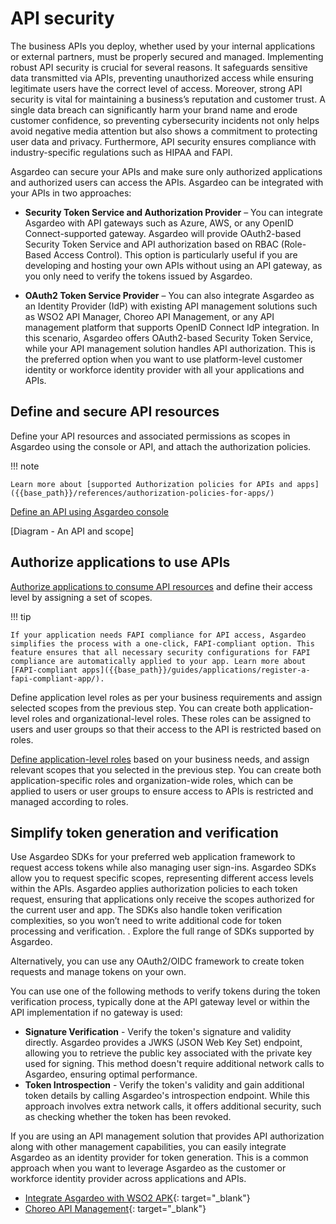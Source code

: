 # API security


The business APIs you deploy, whether used by your internal applications or external partners, must be properly secured and managed. Implementing robust API security is crucial for several reasons. It safeguards sensitive data transmitted via APIs, preventing unauthorized access while ensuring legitimate users have the correct level of access. Moreover, strong API security is vital for maintaining a business’s reputation and customer trust. A single data breach can significantly harm your brand name and erode customer confidence, so preventing cybersecurity incidents not only helps avoid negative media attention but also shows a commitment to protecting user data and privacy. Furthermore, API security ensures compliance with industry-specific regulations such as HIPAA and FAPI. 

Asgardeo can secure your APIs and make sure only authorized applications and  authorized users can access the APIs. Asgardeo can be integrated with your APIs in two approaches:

- **Security Token Service and Authorization Provider** – You can integrate Asgardeo with API gateways such as Azure, AWS, or any OpenID Connect-supported gateway. Asgardeo will provide OAuth2-based Security Token Service and API authorization based on RBAC (Role-Based Access Control). This option is particularly useful if you are developing and hosting your own APIs without using an API gateway, as you only need to verify the tokens issued by Asgardeo.

- **OAuth2 Token Service Provider** – You can also integrate Asgardeo as an Identity Provider (IdP) with existing API management solutions such as WSO2 API Manager, Choreo API Management, or any API management platform that supports OpenID Connect IdP integration. In this scenario, Asgardeo offers OAuth2-based Security Token Service, while your API management solution handles API authorization. This is the preferred option when you want to use platform-level customer identity or workforce identity provider with all your applications and APIs. 

## Define and secure API resources  

Define your API resources and associated permissions as scopes in Asgardeo using the console or API, and attach the authorization policies.

!!! note

    Learn more about [supported Authorization policies for APIs and apps]({{base_path}}/references/authorization-policies-for-apps/)

[Define an API using Asgardeo console]({{base_path}}/guides/authorization/api-authorization/api-authorization/#register-a-business-api)

 [Diagram - An API and scope]

## Authorize applications to use APIs    

[Authorize applications to consume API resources]({{base_path}}/guides/authorization/api-authorization/api-authorization/#authorize-apps-to-consume-api-resources) and define their access level by assigning a set of scopes. 

!!! tip

    If your application needs FAPI compliance for API access, Asgardeo simplifies the process with a one-click, FAPI-compliant option. This feature ensures that all necessary security configurations for FAPI compliance are automatically applied to your app. Learn more about [FAPI-compliant apps]({{base_path}}/guides/applications/register-a-fapi-compliant-app/).


Define application level roles as per your business requirements and assign selected scopes from the previous step. You can create both application-level roles and organizational-level roles. These roles can be assigned to users and user groups so that their access to the API is restricted based on roles. 


[Define application-level roles]({{base_path}}/guides/authorization/api-authorization/api-authorization/#create-roles-and-assign-users) based on your business needs, and assign relevant scopes that you selected in the previous step. You can create both application-specific roles and organization-wide roles, which can be applied to users or user groups to ensure access to APIs is restricted and managed according to roles. 

## Simplify token generation and verification  

Use Asgardeo SDKs for your preferred web application framework to request access tokens while also managing user sign-ins. Asgardeo SDKs allow you to request specific scopes, representing different access levels within the APIs. Asgardeo applies authorization policies to each token request, ensuring that applications only receive the scopes authorized for the current user and app. The SDKs also handle token verification complexities, so you won’t need to write additional code for token processing and verification. .
Explore the full range of SDKs supported by Asgardeo.

Alternatively, you can use any OAuth2/OIDC framework to create token requests and manage tokens on your own.

You can use one of the following methods to verify tokens during the token verification process, typically done at the API gateway level or within the API implementation if no gateway is used:

- **Signature Verification** - Verify the token's signature and validity directly. Asgardeo provides a JWKS (JSON Web Key Set) endpoint, allowing you to retrieve the public key associated with the private key used for signing. This method doesn't require additional network calls to Asgardeo, ensuring optimal performance.
- **Token Introspection** - Verify the token's validity and gain additional token details by calling Asgardeo's introspection endpoint. While this approach involves extra network calls, it offers additional security, such as checking whether the token has been revoked.

If you are using an API management solution that provides API authorization along with other management capabilities, you can easily integrate Asgardeo as an identity provider for token generation. This is a common approach when you want to leverage Asgardeo as the customer or workforce identity provider across applications and APIs. 

- [Integrate Asgardeo with WSO2 APK](https://apk.docs.wso2.com/en/latest/setup/identity-platform/idp/asgardeo-idp/){: target="_blank"}
- [Choreo API Management](https://wso2.com/choreo/docs/administer/configure-an-external-idp/configure-asgardeo-as-an-external-idp/){: target="_blank"}






